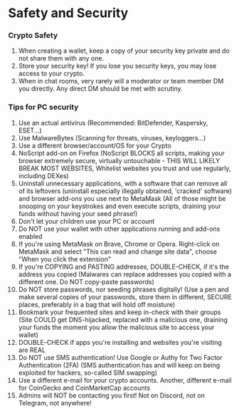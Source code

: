# Safety and Security

### Crypto Safety

1. When creating a wallet, keep a copy of your security key private and do not share them with any one. &#x20;
2. Store your security key! If you lose you security keys, you may lose access to your crypto.
3. When in chat rooms, very rarely will a moderator or team member DM you directly.  Any direct DM should be met with scrutiny.

### Tips for PC security

1. Use an actual antivirus (Recommended: BitDefender, Kaspersky, ESET...)
2. Use MalwareBytes (Scanning for threats, viruses, keyloggers...)
3. Use a different browser/account/OS for your Crypto
4. NoScript add-on on Firefox (NoScript BLOCKS all scripts, making your browser extremely secure, virtually untouchable - THIS WILL LIKELY BREAK MOST WEBSITES, Whitelist websites you trust and use regularly, including DEXes)
5. Uninstall unnecessary applications, with a software that can remove all of its leftovers (uninstall especially illegally obtained, 'cracked' software) and browser add-ons you use next to MetaMask (All of those might be snooping on your keystrokes and even execute scripts, draining your funds without having your seed phrase!)
6. Don't let your children use your PC or account
7. Do NOT use your wallet with other applications running and add-ons enabled
8. If you're using MetaMask on Brave, Chrome or Opera. Right-click on MetaMask and select "This can read and change site data", choose "When you click the extension"
9. If you're COPYING and PASTING addresses, DOUBLE-CHECK, if it's the address you copied (Malwares can replace addresses you copied with a different one. Do NOT copy-paste passwords)
10. Do NOT store passwords, nor seeding phrases digitally! (Use a pen and make several copies of your passwords, store them in different, SECURE places, preferably in a bag that will hold off moisture)
11. Bookmark your frequented sites and keep in-check with their groups (Site COULD get DNS-hijacked, replaced with a malicious one, draining your funds the moment you allow the malicious site to access your wallet)
12. DOUBLE-CHECK if apps you're installing and websites you're visiting are REAL
13. Do NOT use SMS authentication! Use Google or Authy for Two Factor Authentication (2FA) (SMS authentication has and will keep on being exploited for hackers, so-called SIM swapping)
14. Use a different e-mail for your crypto accounts. Another, different e-mail for CoinGecko and CoinMarketCap accounts
15. Admins will NOT be contacting you first! Not on Discord, not on Telegram, not anywhere!

